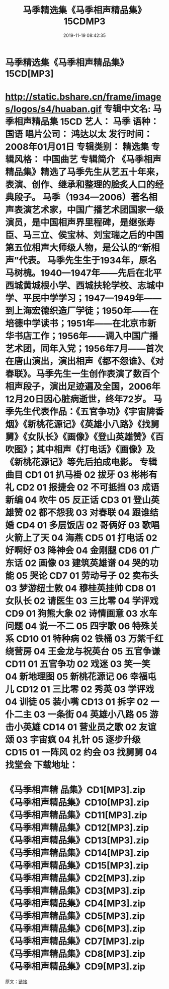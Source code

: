 ﻿---
title: 马季精选集《马季相声精品集》15CDMP3
date: 2019-11-19 08:42:35
categories: 电子书、相声、戏曲等其它
tags: 华语中文
---
# 马季精选集《马季相声精品集》15CD[MP3]

http://static.bshare.cn/frame/images/logos/s4/huaban.gif
专辑中文名: 马季相声精品集 15CD
艺人： 马季
语种： 国语
唱片公司： 鸿达以太
发行时间： 2008年01月01日
专辑类别： 精选集
专辑风格： 中国曲艺
专辑简介
《马季相声精品集》精选了马季先生从艺五十年来，表演、创作、继承和整理的脍炙人口的经典段子。
马季（1934—2006）著名相声表演艺术家，中国广播艺术团国家一级演员，是中国相声界里程碑，是继张寿臣、马三立、侯宝林、刘宝瑞之后的中国第五位相声大师级人物，是公认的“新相声”代表。
马季先生生于1934年，原名马树槐。1940—1947年——先后在北平西城黄城根小学、西城扶轮学校、志城中学、平民中学学习；1947—1949年——到上海宏德织造厂学徒；1950年——在培德中学读书；1951年——在北京市新华书店工作；1956年——调入中国广播艺术团，同年入党；1956年7月——首次在唐山演出，演出相声《都不怨谁》、《对春联》。马季先生一生创作表演了数百个相声段子，演出足迹遍及全国，2006年12月20日因心脏病逝世，终年72岁。
马季先生代表作品：《五官争功》《宇宙牌香烟》《新桃花源记》《英雄小八路》《找舅舅》《女队长》《画像》《登山英雄赞》《百吹图》；其中相声《打电话》《画像》及《新桃花源记》等先后拍成电影。
专辑曲目
CD1
01 扒马褂
02 拔牙
03 彬彬有礼
CD2
01 报捷会
02 不可抵挡
03 成语新编
04 吹牛
05 反正话
CD3
01 登山英雄赞
02 都不怨我
03 对春联
04 跟谁结婚
CD4
01 多层饭店
02 哥俩好
03 歌唱火箭上了天
04 海燕
CD5
01 打电话
02 好啊好
03 降神会
04 金刚腿
CD6
01 广东话
02 画像
03 建筑英雄谱
04 哭的功能
05 哭论
CD7
01 劳动号子
02 卖布头
03 梦游纽士敦
04 穆桂英挂帅
CD8
01 女队长
02 请医生
03 三比零
04 学评戏
CD9
01 狗熊大象
02 诗情画意
03 水车问题
04 说一不二
05 四字歌
06 特殊关系
CD10
01 特种病
02 铁桶
03 万紫千红绕营房
04 王金龙与祝英台
05 五官争谦
CD11
01 五官争功
02 戏迷
03 笑一笑
04 新地理图
05 新桃花源记
06 幸福屯儿
CD12
01 三比零
02 秀英
03 学评戏
04 训徒
05 装小嘴
CD13
01 拆字
02 一仆二主
03 一条街
04 英雄小八路
05 游击小英雄
CD14
01 营业员之歌
02 友谊颂
03 宇宙疯
04 扎针
05 逐步升级
CD15
01 一阵风
02 约会
03 找舅舅
04 找堂会
下载地址：
==============================
《马季相声精 品集》CD1[MP3].zip
《马季相声精品集》CD10[MP3].zip
《马季相声精品集》CD11[MP3].zip
《马季相声精品集》CD12[MP3].zip
《马季相声精品集》CD13[MP3].zip
《马季相声精品集》CD14[MP3].zip
《马季相声精品集》CD15[MP3].zip
《马季相声精品集》CD2[MP3].zip
《马季相声精品集》CD3[MP3].zip
《马季相声精品集》CD4[MP3].zip
《马季相声精品集》CD5[MP3].zip
《马季相声精品集》CD6[MP3].zip
《马季相声精品集》CD7[MP3].zip
《马季相声精品集》CD8[MP3].zip
《马季相声精品集》CD9[MP3].zip
==============================
原文：[链接](https://blog.sina.com.cn/s/blog_1647c7e7601030ie4.html)